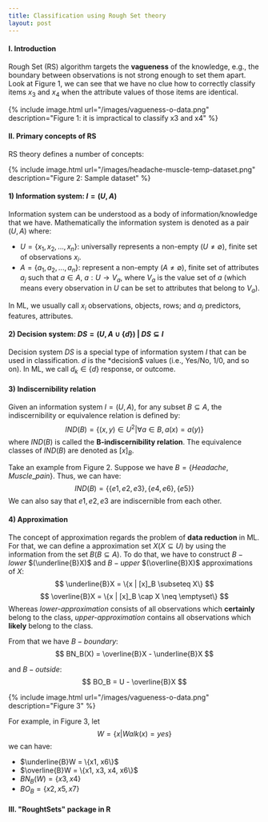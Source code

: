 ```yaml
---
title: Classification using Rough Set theory
layout: post
---
```

#### I. Introduction
Rough Set (RS) algorithm targets the **vagueness** of the knowledge, e.g., the boundary between observations is not strong enough to set them apart. Look at Figure 1, we can see that we have no clue how to correctly classify items $x_3$ and $x_4$ when the attribute values of those items are identical.

{% include image.html url="/images/vagueness-o-data.png" description="Figure 1: it is impractical to classify x3 and x4" %}

#### II. Primary concepts of RS
RS theory defines a number of concepts:

{% include image.html url="/images/headache-muscle-temp-dataset.png" description="Figure 2: Sample dataset" %}

#### 1) Information system: $I = (U, A)$
Information system can be understood as a body of information/knowledge that we have. Mathematically the information system is denoted as a pair $(U, A)$ where:

- $U = \{x_1, x_2, ..., x_n\}$: universally represents a non-empty $(U \neq \emptyset)$, finite set of observations $x_i$.
- $A = \{a_1, a_2, ..., a_n\}$: represent a non-empty $(A \neq \emptyset)$, finite set of attributes $a_j$ such that $a \in A$, $a: U \rightarrow V_a$, where $V_a$ is the value set of $a$ (which means every observation in $U$ can be set to attributes that belong to $V_a$).

In ML, we usually call $x_i$ observations, objects, rows; and $a_j$ predictors, features, attributes.

#### 2) Decision system: $DS = (U, A \cup \{d\})$ | $DS \subseteq I$
Decision system $DS$ is a special type of information system $I$ that can be used in classification. $d$ is the *decision$ values (i.e., Yes/No, 1/0, and so on). In ML, we call $d_k \in \{d\}$ response, or outcome.

#### 3) Indiscernibility relation
Given an information system $I = (U, A)$, for any subset $B \subseteq A$, the indiscernibility or equivalence relation is defined by:
$$
IND(B) = \{(x, y) \in U^2 | \forall a \in B, a(x) = a(y)\}
$$
where $IND(B)$ is called the **B-indiscernibility relation**. The equivalence classes of $IND(B)$ are denoted as $[x]_B$.

Take an example from Figure 2. Suppose we have $B = \{Headache, Muscle$_$pain\}$. Thus, we can have:
$$
IND(B) = \{\{e1, e2, e3\}, \{e4, e6\}, \{e5\}\}
$$
We can also say that $e1, e2, e3$ are indiscernible from each other.

#### 4) Approximation
The concept of approximation regards the problem of **data reduction** in ML. For that, we can define a approximation set $X (X \subseteq U)$ by using the information from the set $B (B \subseteq A)$. To do that, we have to construct $B-lower$ $(\underline{B}X)$ and $B-upper$ $(\overline{B}X)$ approximations of $X$:
$$
\underline{B}X = \{x | [x]_B \subseteq X\}
$$
$$
\overline{B}X = \{x | [x]_B \cap X \neq \emptyset\}
$$
Whereas *lower-approximation* consists of all observations which **certainly** belong to the class, *upper-approximation* contains all observations which **likely** belong to the class.

From that we have $B-boundary$:
$$
BN_B(X) = \overline{B}X - \underline{B}X
$$

and $B-outside$:
$$
BO_B = U - \overline{B}X
$$

{% include image.html url="/images/vagueness-o-data.png" description="Figure 3" %}

For example, in Figure 3, let
$$W = \{x | Walk(x) = yes\}$$
we can have:

- $\underline{B}W = \{x1, x6\}$
- $\overline{B}W = \{x1, x3, x4, x6\}$
- $BN_B(W) = \{x3, x4\}$
- $BO_B = \{x2, x5, x7\}$

#### III. "RoughtSets" package in R

